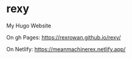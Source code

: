 # rexy
My Hugo Website 

On gh Pages: https://rexrowan.github.io/rexy/

On Netlify: https://meanmachinerex.netlify.app/
